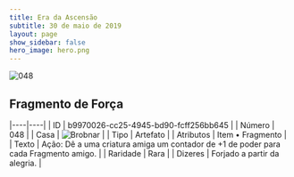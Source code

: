 ```yaml
---
title: Era da Ascensão
subtitle: 30 de maio de 2019
layout: page
show_sidebar: false
hero_image: hero.png
---
```


![048](https://cdn.keyforgegame.com/media/card_front/pt/435_048_4C89F64WVC78_pt.png)

## Fragmento de Força

|----|----|
| ID | b9970026-cc25-4945-bd90-fcff256bb645 |
| Número | 048 |
| Casa | ![Brobnar](https://archonarcana.com/images/thumb/e/e0/Brobnar.png/22px-Brobnar.png "Brobnar") |
| Tipo | Artefato |
| Atributos | Item • Fragmento |
| Texto | Ação: Dê a uma criatura amiga um contador de +1 de poder para cada Fragmento amigo. |
| Raridade | Rara |
| Dizeres | Forjado a partir da alegria. |
